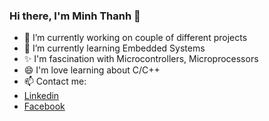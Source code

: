 ### Hi there, I'm Minh Thanh 👋


- 🔭 I’m currently working on couple of different projects
- 🌱 I’m currently learning Embedded Systems
- ✨ I'm fascination with Microcontrollers, Microprocessors
- 😄 I'm love learning about C/C++
- 📫 Contact me:
- [Linkedin](https://www.linkedin.com/in/thanhtrg/)
- [Facebook](https://www.facebook.com/tmthanhhhh)

